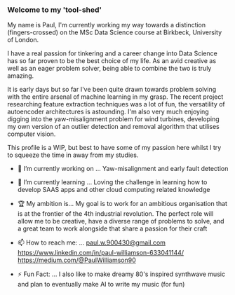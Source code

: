 ### Welcome to my 'tool-shed'

My name is Paul, I'm currently working my way towards a distinction (fingers-crossed) on the MSc Data Science course at Birkbeck, University of London.

I have a real passion for tinkering and a career change into Data Science has so far proven to be the best choice of my life. As an avid creative as well as an eager problem solver, being able to combine the two is truly amazing.

It is early days but so far I've been quite drawn towards problem solving with the entire arsenal of machine learning in my grasp. The recent project researching feature extraction techniques was a lot of fun, the versatility of autoencoder architectures is astounding. I'm also very much enjoying digging into the yaw-misalignment problem for wind turbines, developing my own version of an outlier detection and removal algorithm that utilises computer vision. 

This profile is a WIP, but best to have some of my passion here whilst I try to squeeze the time in away from my studies.

- 🔭 I’m currently working on ...
Yaw-misalignment and early fault detection

- 🌱 I’m currently learning ...
Loving the challenge in learning how to develop SAAS apps and other cloud computing related knowledge

- 🏆 My ambition is...
My goal is to work for an ambitious organisation that is at the frontier of the 4th industrial revolution. The perfect role will allow me to be creative, have a diverse range of problems to solve, and a great team to work alongside that share a passion for their craft

- 📫 How to reach me: ...
paul.w.900430@gmail.com
https://www.linkedin.com/in/paul-williamson-633041144/
https://medium.com/@PaulWilliamson90

- ⚡ Fun Fact: ...
I also like to make dreamy 80's inspired synthwave music and plan to eventually make AI to write my music (for fun)
